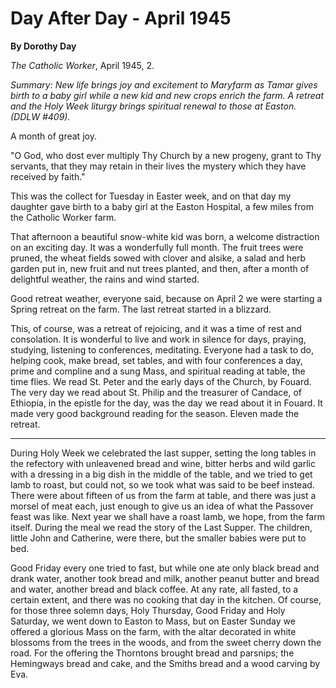 Day After Day - April 1945
==========================

**By Dorothy Day**

*The Catholic Worker*, April 1945, 2.

*Summary: New life brings joy and excitement to Maryfarm as Tamar gives
birth to a baby girl while a new kid and new crops enrich the farm. A
retreat and the Holy Week liturgy brings spiritual renewal to those at
Easton. (DDLW \#409).*

A month of great joy.

"O God, who dost ever multiply Thy Church by a new progeny, grant to Thy
servants, that they may retain in their lives the mystery which they
have received by faith."

This was the collect for Tuesday in Easter week, and on that day my
daughter gave birth to a baby girl at the Easton Hospital, a few miles
from the Catholic Worker farm.

That afternoon a beautiful snow-white kid was born, a welcome
distraction on an exciting day. It was a wonderfully full month. The
fruit trees were pruned, the wheat fields sowed with clover and alsike,
a salad and herb garden put in, new fruit and nut trees planted, and
then, after a month of delightful weather, the rains and wind started.

Good retreat weather, everyone said, because on April 2 we were starting
a Spring retreat on the farm. The last retreat started in a blizzard.

This, of course, was a retreat of rejoicing, and it was a time of rest
and consolation. It is wonderful to live and work in silence for days,
praying, studying, listening to conferences, meditating. Everyone had a
task to do, helping cook, make bread, set tables, and with four
conferences a day, prime and compline and a sung Mass, and spiritual
reading at table, the time flies. We read St. Peter and the early days
of the Church, by Fouard. The very day we read about St. Philip and the
treasurer of Candace, of Ethiopia, in the epistle for the day, was the
day we read about it in Fouard. It made very good background reading for
the season. Eleven made the retreat.

- - -

During Holy Week we celebrated the last supper, setting the long tables
in the refectory with unleavened bread and wine, bitter herbs and wild
garlic with a dressing in a big dish in the middle of the table, and we
tried to get lamb to roast, but could not, so we took what was said to
be beef instead. There were about fifteen of us from the farm at table,
and there was just a morsel of meat each, just enough to give us an idea
of what the Passover feast was like. Next year we shall have a roast
lamb, we hope, from the farm itself. During the meal we read the story
of the Last Supper. The children, little John and Catherine, were there,
but the smaller babies were put to bed.

Good Friday every one tried to fast, but while one ate only black bread
and drank water, another took bread and milk, another peanut butter and
bread and water, another bread and black coffee. At any rate, all
fasted, to a certain extent, and there was no cooking that day in the
kitchen. Of course, for those three solemn days, Holy Thursday, Good
Friday and Holy Saturday, we went down to Easton to Mass, but on Easter
Sunday we offered a glorious Mass on the farm, with the altar decorated
in white blossoms from the trees in the woods, and from the sweet cherry
down the road. For the offering the Thorntons brought bread and
parsnips; the Hemingways bread and cake, and the Smiths bread and a wood
carving by Eva.
